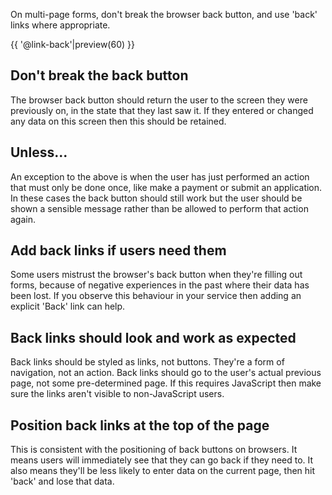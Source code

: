 On multi-page forms, don't break the browser back button, and use 'back' links where appropriate.

{{ '@link-back'|preview(60) }}

## Don't break the back button
The browser back button should return the user to the screen they were previously on, in the state that they last saw it. If they entered or changed any data on this screen then this should be retained.

## Unless...
An exception to the above is when the user has just performed an action that must only be done once, like make a payment or submit an application. In these cases the back button should still work but the user should be shown a sensible message rather than be allowed to perform that action again.

## Add back links if users need them
Some users mistrust the browser's back button when they're filling out forms, because of negative experiences in the past where their data has been lost. If you observe this behaviour in your service then adding an explicit 'Back' link can help.

## Back links should look and work as expected
Back links should be styled as links, not buttons. They're a form of navigation, not an action.
Back links should go to the user's actual previous page, not some pre-determined page. If this requires JavaScript then make sure the links aren't visible to non-JavaScript users.

## Position back links at the top of the page
This is consistent with the positioning of back buttons on browsers. It means users will immediately see that they can go back if they need to. It also means they'll be less likely to enter data on the current page, then hit 'back' and lose that data.
